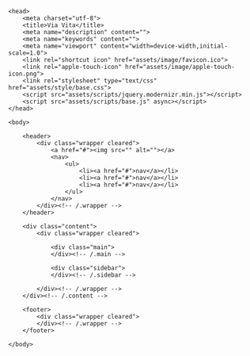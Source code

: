 <!doctype html>
<html lang="en">

	<head>
		<meta charset="utf-8">
		<title>Via Vita</title>
		<meta name="description" content="">
		<meta name="keywords" content="">
		<meta name="viewport" content="width=device-width,initial-scale=1.0">
		<link rel="shortcut icon" href="assets/image/favicon.ico">
		<link rel="apple-touch-icon" href="assets/image/apple-touch-icon.png">
		<link rel="stylesheet" type="text/css" href="assets/style/base.css">
		<script src="assets/scripts/jquery.modernizr.min.js"></script>
		<script src="assets/scripts/base.js" async></script>
	</head>
	
	<body>
	
		<header>
			<div class="wrapper cleared">
				<a href="#"><img src="" alt=""></a>
				<nav>
					<ul>
						<li><a href="#">nav</a></li>
						<li><a href="#">nav</a></li>
						<li><a href="#">nav</a></li>
					</ul>
				</nav>
			</div><!-- /.wrapper -->
		</header>
		
		<div class="content">
			<div class="wrapper cleared">
		
				<div class="main">
				</div><!-- /.main -->
		
				<div class="sidebar">
				</div><!-- /.sidebar -->
		
			</div><!-- /.wrapper -->
		</div><!-- /.content -->
			
		<footer>
			<div class="wrapper cleared">
			</div><!-- /.wrapper -->
		</footer>
	
	</body>

</html>
